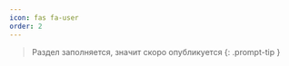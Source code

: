 ```yaml
---
icon: fas fa-user
order: 2
---
```


> Раздел заполняется, значит скоро опубликуется
{: .prompt-tip }
